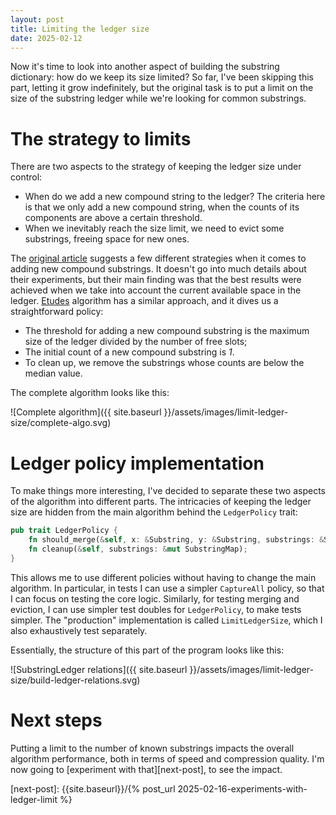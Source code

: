 ```yaml
---
layout: post
title: Limiting the ledger size
date: 2025-02-12
---
```


Now it's time to look into another aspect of building the substring dictionary: how do we keep its size limited? So far, I've been skipping this part, letting it grow indefinitely, but the original task is to put a limit on the size of the substring ledger while we're looking for common substrings. 

# The strategy to limits

There are two aspects to the strategy of keeping the ledger size under control: 

- When do we add a new compound string to the ledger? The criteria here is that we only add a new compound string, when the counts of its components are above a certain threshold. 
- When we inevitably reach the size limit, we need to evict some substrings, freeing space for new ones. 

The [original article][mayne] suggests a few different strategies when it comes to adding new compound substrings. It doesn't go into much details about their experiments, but their main finding was that the best results were achieved when we take into account the current available space in the ledger. [Etudes][etudes] algorithm has a similar approach, and it dives us a straightforward policy: 

- The threshold for adding a new compound substring is the maximum size of the ledger divided by the number of free slots; 
- The initial count of a new compound substring is _1_.  
- To clean up, we remove the substrings whose counts are below the median value.

The complete algorithm looks like this: 

![Complete algorithm]({{ site.baseurl }}/assets/images/limit-ledger-size/complete-algo.svg)

# Ledger policy implementation

To make things more interesting, I've decided to separate these two aspects of the algorithm into different parts. The intricacies of keeping the ledger size are hidden from the main algorithm behind the `LedgerPolicy` trait: 

```rust
pub trait LedgerPolicy {
    fn should_merge(&self, x: &Substring, y: &Substring, substrings: &SubstringMap) -> bool;
    fn cleanup(&self, substrings: &mut SubstringMap);
}
```

This allows me to use different policies without having to change the main algorithm. In particular, in tests I can use a simpler `CaptureAll` policy, so that I can focus on testing the core logic. Similarly, for testing merging and eviction, I can use simpler test doubles for `LedgerPolicy`, to make tests simpler. The "production" implementation is called `LimitLedgerSize`, which I also exhaustively test separately. 

Essentially, the structure of this part of the program looks like this: 

![SubstringLedger relations]({{ site.baseurl }}/assets/images/limit-ledger-size/build-ledger-relations.svg)

# Next steps

Putting a limit to the number of known substrings impacts the overall algorithm performance, both in terms of speed and compression quality. I'm now going to [experiment with that][next-post], to see the impact. 

[mayne]: https://academic.oup.com/comjnl/article/18/2/157/374138
[etudes]: https://www.goodreads.com/book/show/3924336-etudes-for-programmers
[next-post]: {{site.baseurl}}/{% post_url 2025-02-16-experiments-with-ledger-limit %}

